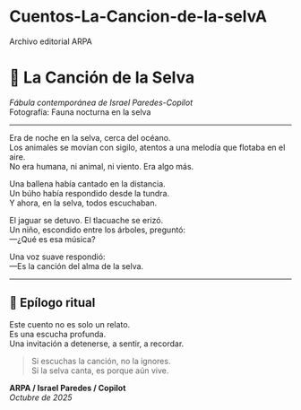 # Cuentos-La-Cancion-de-la-selvA
Archivo editorial ARPA
# 🌌 La Canción de la Selva  
*Fábula contemporánea de Israel Paredes-Copilot*  
Fotografía: Fauna nocturna en la selva

---

Era de noche en la selva, cerca del océano.  
Los animales se movían con sigilo, atentos a una melodía que flotaba en el aire.  
No era humana, ni animal, ni viento. Era algo más.

Una ballena había cantado en la distancia.  
Un búho había respondido desde la tundra.  
Y ahora, en la selva, todos escuchaban.

El jaguar se detuvo. El tlacuache se erizó.  
Un niño, escondido entre los árboles, preguntó:  
—¿Qué es esa música?

Una voz suave respondió:  
—Es la canción del alma de la selva.

---

## 🌿 Epílogo ritual

Este cuento no es solo un relato.  
Es una escucha profunda.  
Una invitación a detenerse, a sentir, a recordar.

> Si escuchas la canción, no la ignores.  
> Si la selva canta, es porque aún vive.

**ARPA / Israel Paredes / Copilot**  
*Octubre de 2025*

